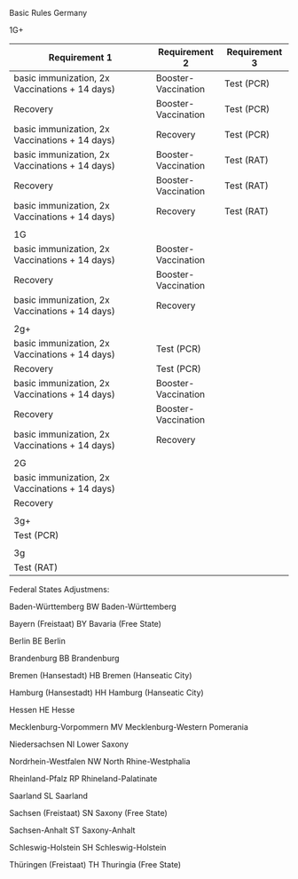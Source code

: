 Basic Rules Germany

1G+

| Requirement 1                                 |    Requirement 2                 |      Requirement 3          |
| -------------------------------------- | ------------------- | -------------- |
|basic immunization, 2x Vaccinations + 14 days) | Booster-<br>Vaccination | Test (PCR) |
| Recovery                               | Booster-<br>Vaccination | Test (PCR) |
|basic immunization, 2x Vaccinations + 14 days) | Recovery            | Test (PCR) |
|basic immunization, 2x Vaccinations + 14 days) | Booster-<br>Vaccination | Test (RAT)     |
| Recovery                               | Booster-<br>Vaccination | Test (RAT)     |
|basic immunization, 2x Vaccinations + 14 days) | Recovery            | Test (RAT)     |
|                                        |                     |                |
| 1G                                     |                     |                |
|basic immunization, 2x Vaccinations + 14 days) | Booster-<br>Vaccination |                |
| Recovery                               | Booster-<br>Vaccination |                |
|basic immunization, 2x Vaccinations + 14 days) | Recovery            |                |
|                                        |                     |                |
| 2g+                                    |                     |                |
|basic immunization, 2x Vaccinations + 14 days) | Test (PCR)      |                |
| Recovery                               | Test (PCR)      |                |
|basic immunization, 2x Vaccinations + 14 days) | Booster-<br>Vaccination |                |
| Recovery                               | Booster-<br>Vaccination |                |
|basic immunization, 2x Vaccinations + 14 days) | Recovery            |                |
|                                        |                     |                |
| 2G                                     |                     |                |
|basic immunization, 2x Vaccinations + 14 days)  |                     |                |
| Recovery                               |                     |                |
|                                        |                     |                |
| 3g+                                    |                     |                |
| Test (PCR)                         |                     |                |
|                                        |                     |                |
| 3g                                     |                     |                |
| Test (RAT)                             |                     |                |

Federal States Adjustmens:

Baden-Württemberg	BW	Baden-Württemberg



Bayern (Freistaat)	BY	Bavaria (Free State)

Berlin	BE	Berlin

Brandenburg	BB	Brandenburg

Bremen (Hansestadt)	HB	Bremen (Hanseatic City)

Hamburg (Hansestadt)	HH	Hamburg (Hanseatic City)

Hessen	HE	Hesse

Mecklenburg-Vorpommern	MV	Mecklenburg-Western Pomerania

Niedersachsen	NI	Lower Saxony

Nordrhein-Westfalen	NW	North Rhine-Westphalia

Rheinland-Pfalz	RP	Rhineland-Palatinate

Saarland	SL	Saarland

Sachsen (Freistaat)	SN	Saxony (Free State)

Sachsen-Anhalt	ST	Saxony-Anhalt

Schleswig-Holstein	SH	Schleswig-Holstein

Thüringen (Freistaat)	TH	Thuringia (Free State)
